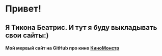 # Привет! #
## Я Тикона Беатрис. И тут я буду выкладывать свои  сайты:)
#### Мой  мервый сайт  на GitHub про кино [КиноМонстр](https://morbon.github.io/kinomonster/index.html)

